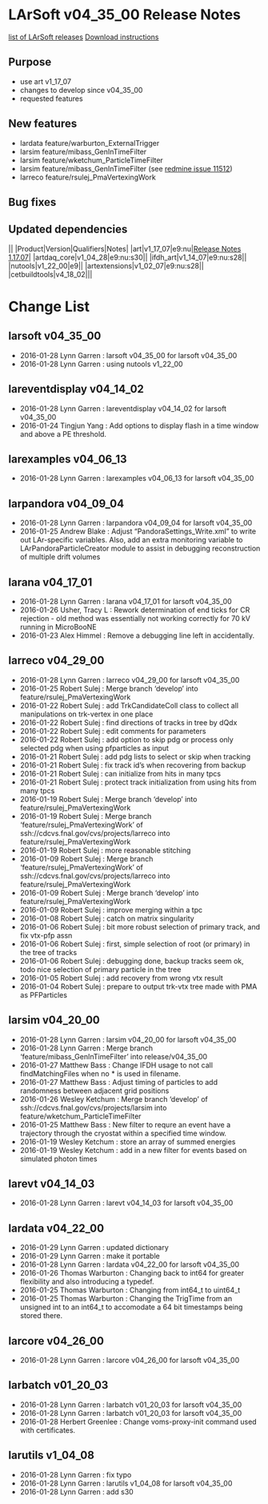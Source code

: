LArSoft v04_35_00 Release Notes
======================================================================

[list of LArSoft releases](LArSoft_release_list)
[Download instructions](http://scisoft.fnal.gov/scisoft/bundles/larsoft/v04_35_00/larsoft-v04_35_00.html)

Purpose
--------------------

-   use art v1_17_07
-   changes to develop since v04_35_00
-   requested features

New features
------------------------------

-   lardata feature/warburton_ExternalTrigger
-   larsim feature/mibass_GenInTimeFilter
-   larsim feature/wketchum_ParticleTimeFilter
-   larsim feature/mibass_GenInTimeFilter (see [redmine issue 11512](https://cdcvs.fnal.gov/redmine/issues/11512))
-   larreco feature/rsulej_PmaVertexingWork

Bug fixes
------------------------

Updated dependencies
----------------------------------------------

||
|Product|Version|Qualifiers|Notes|
|art|v1_17_07|e9:nu|[Release Notes 1.17.07](https://cdcvs.fnal.gov/redmine/projects/art/wiki/Release_Notes_11707)|
|artdaq_core|v1_04_28|e9:nu:s30||
|ifdh_art|v1_14_07|e9:nu:s28||
|nutools|v1_22_00|e9||
|artextensions|v1_02_07|e9:nu:s28||
|cetbuildtools|v4_18_02|||

Change List
============================

larsoft v04_35_00
------------------------------------------

-   2016-01-28 Lynn Garren : larsoft v04_35_00 for larsoft v04_35_00
-   2016-01-28 Lynn Garren : using nutools v1_22_00

lareventdisplay v04_14_02
----------------------------------------------------------

-   2016-01-28 Lynn Garren : lareventdisplay v04_14_02 for larsoft v04_35_00
-   2016-01-24 Tingjun Yang : Add options to display flash in a time window and above a PE threshold.

larexamples v04_06_13
--------------------------------------------------

-   2016-01-28 Lynn Garren : larexamples v04_06_13 for larsoft v04_35_00

larpandora v04_09_04
------------------------------------------------

-   2016-01-28 Lynn Garren : larpandora v04_09_04 for larsoft v04_35_00
-   2016-01-25 Andrew Blake : Adjust “PandoraSettings_Write.xml” to write out LAr-specific variables. Also, add an extra monitoring variable to LArPandoraParticleCreator module to assist in debugging reconstruction of multiple drift volumes

larana v04_17_01
----------------------------------------

-   2016-01-28 Lynn Garren : larana v04_17_01 for larsoft v04_35_00
-   2016-01-26 Usher, Tracy L : Rework determination of end ticks for CR rejection - old method was essentially not working correctly for 70 kV running in MicroBooNE
-   2016-01-23 Alex Himmel : Remove a debugging line left in accidentally.

larreco v04_29_00
------------------------------------------

-   2016-01-28 Lynn Garren : larreco v04_29_00 for larsoft v04_35_00
-   2016-01-25 Robert Sulej : Merge branch ‘develop’ into feature/rsulej_PmaVertexingWork
-   2016-01-22 Robert Sulej : add TrkCandidateColl class to collect all manipulations on trk-vertex in one place
-   2016-01-22 Robert Sulej : find directions of tracks in tree by dQdx
-   2016-01-22 Robert Sulej : edit comments for parameters
-   2016-01-22 Robert Sulej : add option to skip pdg or process only selected pdg when using pfparticles as input
-   2016-01-21 Robert Sulej : add pdg lists to select or skip when tracking
-   2016-01-21 Robert Sulej : fix track id’s when recovering from backup
-   2016-01-21 Robert Sulej : can initialize from hits in many tpcs
-   2016-01-21 Robert Sulej : protect track initialization from using hits from many tpcs
-   2016-01-19 Robert Sulej : Merge branch ‘develop’ into feature/rsulej_PmaVertexingWork
-   2016-01-19 Robert Sulej : Merge branch ‘feature/rsulej_PmaVertexingWork’ of ssh://cdcvs.fnal.gov/cvs/projects/larreco into feature/rsulej_PmaVertexingWork
-   2016-01-19 Robert Sulej : more reasonable stitching
-   2016-01-09 Robert Sulej : Merge branch ‘feature/rsulej_PmaVertexingWork’ of ssh://cdcvs.fnal.gov/cvs/projects/larreco into feature/rsulej_PmaVertexingWork
-   2016-01-09 Robert Sulej : Merge branch ‘develop’ into feature/rsulej_PmaVertexingWork
-   2016-01-09 Robert Sulej : improve merging within a tpc
-   2016-01-08 Robert Sulej : catch on matrix singularity
-   2016-01-06 Robert Sulej : bit more robust selection of primary track, and fix vtx-pfp assn
-   2016-01-06 Robert Sulej : first, simple selection of root (or primary) in the tree of tracks
-   2016-01-06 Robert Sulej : debugging done, backup tracks seem ok, todo nice selection of primary particle in the tree
-   2016-01-05 Robert Sulej : add recovery from wrong vtx result
-   2016-01-04 Robert Sulej : prepare to output trk-vtx tree made with PMA as PFParticles

larsim v04_20_00
----------------------------------------

-   2016-01-28 Lynn Garren : larsim v04_20_00 for larsoft v04_35_00
-   2016-01-28 Lynn Garren : Merge branch ‘feature/mibass_GenInTimeFilter’ into release/v04_35_00
-   2016-01-27 Matthew Bass : Change IFDH usage to not call findMatchingFiles when no \* is used in filename.
-   2016-01-27 Matthew Bass : Adjust timing of particles to add randomness between adjacent grid positions
-   2016-01-26 Wesley Ketchum : Merge branch ‘develop’ of ssh://cdcvs.fnal.gov/cvs/projects/larsim into feature/wketchum_ParticleTimeFilter
-   2016-01-25 Matthew Bass : New filter to requre an event have a trajectory through the cryostat within a specified time window.
-   2016-01-19 Wesley Ketchum : store an array of summed energies
-   2016-01-19 Wesley Ketchum : add in a new filter for events based on simulated photon times

larevt v04_14_03
----------------------------------------

-   2016-01-28 Lynn Garren : larevt v04_14_03 for larsoft v04_35_00

lardata v04_22_00
------------------------------------------

-   2016-01-29 Lynn Garren : updated dictionary
-   2016-01-29 Lynn Garren : make it portable
-   2016-01-28 Lynn Garren : lardata v04_22_00 for larsoft v04_35_00
-   2016-01-26 Thomas Warburton : Changing back to int64 for greater flexibility and also introducing a typedef.
-   2016-01-25 Thomas Warburton : Changing from int64_t to uint64_t
-   2016-01-25 Thomas Warburton : Changing the TrigTime from an unsigned int to an int64_t to accomodate a 64 bit timestamps being stored there.

larcore v04_26_00
------------------------------------------

-   2016-01-28 Lynn Garren : larcore v04_26_00 for larsoft v04_35_00

larbatch v01_20_03
--------------------------------------------

-   2016-01-28 Lynn Garren : larbatch v01_20_03 for larsoft v04_35_00
-   2016-01-28 Lynn Garren : larbatch v01_20_03 for larsoft v04_35_00
-   2016-01-28 Herbert Greenlee : Change voms-proxy-init command used with certificates.

larutils v1_04_08
------------------------------------------

-   2016-01-28 Lynn Garren : fix typo
-   2016-01-28 Lynn Garren : larutils v1_04_08 for larsoft v04_35_00
-   2016-01-28 Lynn Garren : add s30
